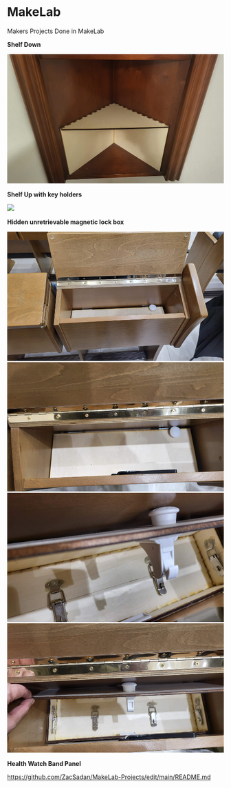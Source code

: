 # MakeLab
Makers Projects Done in MakeLab

**Shelf Down**

<img src="MakeLab_pics/ShelfDown.jpg" height="300">

**Shelf Up with key holders**

<img src="MakeLab_pics/ShelfUp.png" height="300">

**Hidden unretrievable magnetic lock box**

<img src="MakeLab_pics/Box1.jpg" height="300">
<img src="MakeLab_pics/Box2.jpg" height="300">
<img src="MakeLab_pics/Box3.jpg" height="300">
<img src="MakeLab_pics/Box4.jpg" height="300">

**Health Watch Band Panel**

https://github.com/ZacSadan/MakeLab-Projects/edit/main/README.md
